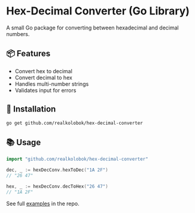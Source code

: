 # Hex-Decimal Converter (Go Library)

A small Go package for converting between hexadecimal and decimal numbers.

## 📦 Features

- Convert hex to decimal
- Convert decimal to hex
- Handles multi-number strings
- Validates input for errors

## 🚀 Installation
```bash
go get github.com/realkolobok/hex-decimal-converter
```
## 📚 Usage

```go
import "github.com/realkolobok/hex-decimal-converter"

dec, _ := hexDecConv.hexToDec("1A 2F")
// "26 47"

hex, _ := hexDecConv.decToHex("26 47")
// "1A 2F"
```

See full [examples](examples/) in the repo.
